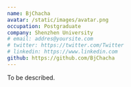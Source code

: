 ```yaml
---
name: BjChacha
avatar: /static/images/avatar.png
occupation: Postgraduate
company: Shenzhen University
# email: addres@yoursite.com
# twitter: https://twitter.com/Twitter
# linkedin: https://www.linkedin.com
github: https://github.com/BjChacha
---
```


To be described.
